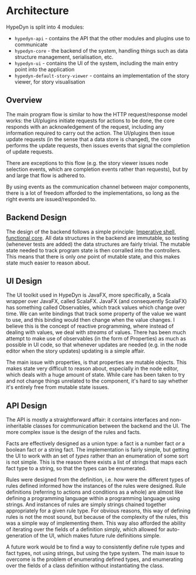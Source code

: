 # Architecture

HypeDyn is split into 4 modules:

* `hypedyn-api` - contains the API that the other modules and plugins use to communicate
* `hypedyn-core` - the backend of the system, handling things such as data structure management, serialisation, etc.
* `hypedyn-ui` - contains the UI of the system, including the main entry point into the application
* `hypedyn-default-story-viewer` - contains an implementation of the story viewer, for story visualisation

## Overview

The main program flow is similar to how the HTTP request/response model works: the UI/plugins initiate requests for
actions to be done, the core responds with an acknowledgement of the request, including any information required to
carry out the action. The UI/plugins then issue update requests (in the sense that a data store is changed), the core
performs the update requests, then issues events that signal the completion of update requests.

There are exceptions to this flow (e.g. the story viewer issues node selection events, which are completion events
rather than requests), but by and large that flow is adhered to.

By using events as the communication channel between major components, there is a lot of freedom afforded to the
implementations, so long as the right events are issued/responded to.

## Backend Design

The design of the backend follows a simple principle: 
[Imperative shell, functional core](https://www.destroyallsoftware.com/talks/boundaries). All data structures in the
backend are immutable, so testing (whenever tests are added) the data structures are fairly trivial. The mutable state
needed to track program state is then corralled into the controllers. This means that there is only _one_ point of 
mutable state, and this makes state much easier to reason about.

## UI Design

The UI toolkit used in HypeDyn is JavaFX, more specifically, a Scala wrapper over JavaFX, called ScalaFX. JavaFX (and
consequently ScalaFX) has something called Observables, which track values which change over time. We can write
bindings that track some property of the value we want to use, and this binding would then change when the value
changes. I believe this is the concept of reactive programming, where instead of dealing with values, we deal with
_streams_ of values. There has been much attempt to make use of observables (in the form of Properties) as much as
possible in UI code, so that whenever updates are needed (e.g. in the node editor when the story updates) updating
is a simple affair.

The main issue with properties, is that properties are mutable objects. This makes state very difficult to reason about,
especially in the node editor, which deals with a huge amount of state. While care has been taken to try and not
change things unrelated to the component, it's hard to say whether it's entirely free from mutable state issues.

## API Design

The API is mostly a straightforward affair: it contains interfaces and non-inheritable classes for communication
between the backend and the UI. The more complex issue is the design of the rules and facts.

Facts are effectively designed as a union type: a fact is a number fact _or_ a boolean fact _or_ a string fact. The
implementation is fairly simple, but getting the UI to work with an set of _types_ rather than an enumeration of some
sort is not simple. This is the reason there exists a list of strings that maps each fact type to a string, so that
the types can be enumerated.

Rules were designed from the definition, i.e. _how_ were the different types of rules defined informed how the instances
of the rules were designed. Rule definitions (referring to actions and conditions as a whole) are almost like defining
a programming language within a programming language using strings. And instances of rules are simply strings chained
together appropriately for a given rule type. For obvious reasons, this way of defining rules is not the most sound,
but because of the complexity of the rules, this was a simple way of implementing them. This way also afforded the
ability of iterating over the fields of a definition simply, which allowed for auto-generation of the UI, which makes
future rule definitions simple.

A future work would be to find a way to consistently define rule types and fact types, not using strings, but using
the type system. The main issue to overcome is the problem of enumerating defined types, and enumerating over the
fields of a class definition without instantiating the class.

